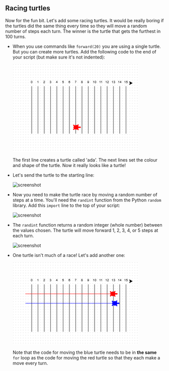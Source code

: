 ## Racing turtles

Now for the fun bit. Let's add some racing turtles. It would be really boring if the turtles did the same thing every time so they will move a random number of steps each turn. The winner is the turtle that gets the furthest in 100 turns. 



+ When you use commands like `forward(20)` you are using a single turtle. But you can create more turtles. Add the following code to the end of your script (but make sure it's not indented):

  ![screenshot](images/race-red.png)

  The first line creates a turtle called 'ada'. The next lines set the colour and shape of the turtle. Now it really looks like a turtle!
  
+ Let's send the turtle to the starting line:

  ![screenshot](images/race-start.png)
   
+ Now you need to make the turtle race by moving a random number of steps at a time. You'll need the `randint` function from the Python `random` library. Add this `import` line to the top of your script:

  ![screenshot](images/race-randint.png)

+ The `randint` function returns a random integer (whole number) between the values chosen. The turtle will move forward 1, 2, 3, 4, or 5 steps at each turn. 

  ![screenshot](images/race-random.png)
  
+ One turtle isn't much of a race! Let's add another one:

  ![screenshot](images/race-blue.png)
  
  Note that the code for moving the blue turtle needs to be in __the same__ `for` loop as the code for moving the red turtle so that they each make a move every turn. 
  



